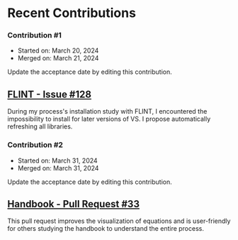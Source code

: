 # Recent Contributions

### Contribution #1
- Started on: March 20, 2024
- Merged on: March 21, 2024

Update the acceptance date by editing this contribution.

## [FLINT - Issue #128](https://github.com/moja-global/FLINT/issues/128)

During my process's installation study with FLINT, I encountered the impossibility to install for later versions of VS. I propose automatically refreshing all libraries.

### Contribution #2
- Started on: March 31, 2024
- Merged on: March 31, 2024

Update the acceptance date by editing this contribution.

## [Handbook - Pull Request #33](https://github.com/moja-global/Handbook/pull/33)

This pull request improves the visualization of equations and is user-friendly for others studying the handbook to understand the entire process.
